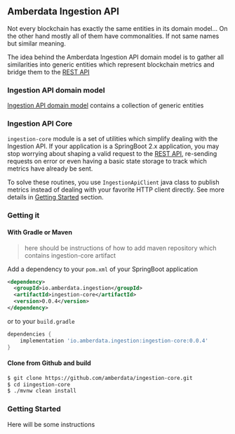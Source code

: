 ## Amberdata Ingestion API

Not every blockchain has exactly the same entities in its domain model... On the other hand mostly all of them have commonalities. If not same names but similar meaning. 

The idea behind the Amberdata Ingestion API domain model is to gather all similarities 
into generic entities which represent blockchain metrics and bridge them to the [REST API](https://blockchains.amberdata.io/api/v1/spec)


### Ingestion API domain model

[Ingestion API domain model](https://github.com/amberdata/ingestion-domain-model/blob/master/README.md) contains a collection of generic entities 

### Ingestion API Core

`ingestion-core` module is a set of utilities which simplify dealing with the Ingestion API. 
If your application is a SpringBoot 2.x application, 
you may stop worrying about shaping a valid request to the [REST API](https://blockchains.amberdata.io/api/v1/spec),
re-sending requests on error or even having a basic state storage to track which metrics have already be sent.

To solve these routines, you use `IngestionApiClient` java class to publish metrics instead of dealing with your favorite HTTP client directly.
See more details in [Getting Started](#getting-started) section.

### Getting it

#### With Gradle or Maven

> here should be instructions of how to add maven repository which contains ingestion-core artifact

Add a dependency to your `pom.xml` of your SpringBoot application

```xml
<dependency>
  <groupId>io.amberdata.ingestion</groupId>
  <artifactId>ingestion-core</artifactId>
  <version>0.0.4</version>
</dependency>

```

or to your `build.gradle`

```gradle
dependencies {
    implementation 'io.amberdata.ingestion:ingestion-core:0.0.4'
}
```

#### Clone from Github and build

```sh
$ git clone https://github.com/amberdata/ingestion-core.git
$ cd iingestion-core
$ ./mvnw clean install
```

### Getting Started

Here will be some instructions



